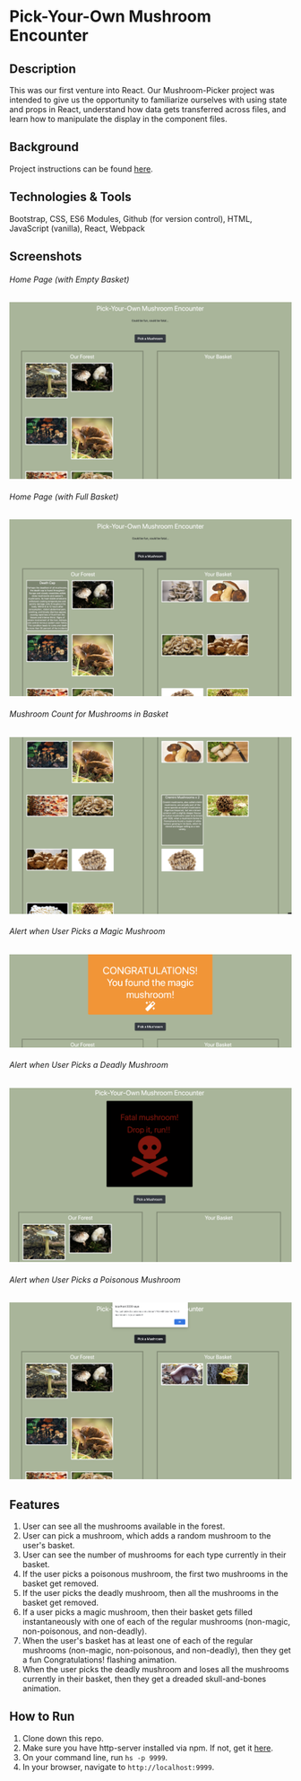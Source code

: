 # Pick-Your-Own Mushroom Encounter

## Description
This was our first venture into React. Our Mushroom-Picker project was intended to give us the opportunity to familiarize ourselves with using state and props in React, understand how data gets transferred across files, and learn how to manipulate the display in the component files. 

## Background
Project instructions can be found [here](https://github.com/nss-nightclass-projects/exercise-vault/blob/master/REACT_mushroom_picker.md).

## Technologies & Tools
Bootstrap, CSS, ES6 Modules, Github (for version control), HTML, JavaScript (vanilla), React, Webpack


## Screenshots

###### Home Page (with Empty Basket)
![Home Page with Empty Basket](./mushroom_images/home_empty.png)

###### Home Page (with Full Basket)
![Home Page with Full Basket](./mushroom_images/home_full.png)

###### Mushroom Count for Mushrooms in Basket
![Poisonous Mushroom](./mushroom_images/same_mushroom.png)

###### Alert when User Picks a Magic Mushroom
![Magic Mushroom](./mushroom_images/magic_reward.png)

###### Alert when User Picks a Deadly Mushroom 
![Deadly Mushroom](./mushroom_images/deadly_reward.png)

###### Alert when User Picks a Poisonous Mushroom
![Poisonous Mushroom](./mushroom_images/poisonous.png)

## Features
1. User can see all the mushrooms available in the forest.
1. User can pick a mushroom, which adds a random mushroom to the user's basket. 
1. User can see the number of mushrooms for each type currently in their basket. 
1. If the user picks a poisonous mushroom, the first two mushrooms in the basket get removed. 
1. If the user picks the deadly mushroom, then all the mushrooms in the basket get removed.
1. If a user picks a magic mushroom, then their basket gets filled instantaneously with one of each of the regular mushrooms (non-magic, non-poisonous, and non-deadly). 
1. When the user's basket has at least one of each of the regular mushrooms (non-magic, non-poisonous, and non-deadly), then they get a fun Congratulations! flashing animation. 
1. When the user picks the deadly mushroom and loses all the mushrooms currently in their basket, then they get a dreaded skull-and-bones animation. 

## How to Run
1. Clone down this repo.
1. Make sure you have http-server installed via npm. If not, get it [here](https://www.npmjs.com/package/http-server).
1. On your command line, run `hs -p 9999`.
1. In your browser, navigate to `http://localhost:9999`.
